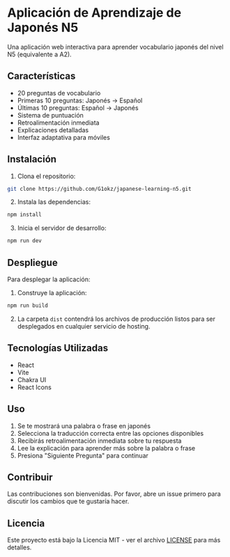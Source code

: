 # Aplicación de Aprendizaje de Japonés N5

Una aplicación web interactiva para aprender vocabulario japonés del nivel N5 (equivalente a A2).

## Características

- 20 preguntas de vocabulario
- Primeras 10 preguntas: Japonés → Español
- Últimas 10 preguntas: Español → Japonés
- Sistema de puntuación
- Retroalimentación inmediata
- Explicaciones detalladas
- Interfaz adaptativa para móviles

## Instalación

1. Clona el repositorio:
```bash
git clone https://github.com/G1okz/japanese-learning-n5.git
```

2. Instala las dependencias:
```bash
npm install
```

3. Inicia el servidor de desarrollo:
```bash
npm run dev
```

## Despliegue

Para desplegar la aplicación:

1. Construye la aplicación:
```bash
npm run build
```

2. La carpeta `dist` contendrá los archivos de producción listos para ser desplegados en cualquier servicio de hosting.

## Tecnologías Utilizadas

- React
- Vite
- Chakra UI
- React Icons

## Uso

1. Se te mostrará una palabra o frase en japonés
2. Selecciona la traducción correcta entre las opciones disponibles
3. Recibirás retroalimentación inmediata sobre tu respuesta
4. Lee la explicación para aprender más sobre la palabra o frase
5. Presiona "Siguiente Pregunta" para continuar

## Contribuir

Las contribuciones son bienvenidas. Por favor, abre un issue primero para discutir los cambios que te gustaría hacer.

## Licencia

Este proyecto está bajo la Licencia MIT - ver el archivo [LICENSE](LICENSE) para más detalles.
